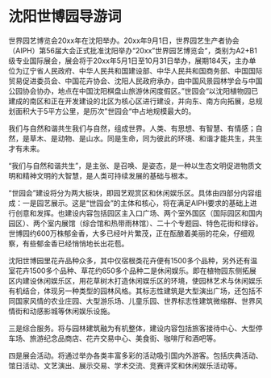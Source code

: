 # 沈阳世博园导游词  
世界园艺博览会20xx年在沈阳举办。20xx年9月1日，世界园艺生产者协会（AIPH）第56届大会正式批准沈阳举办“20xx”世界园艺博览会“，类别为A2+B1级专业国际展会，展会将于20xx年5月1日至10月31日举办，展期184天，主办单位为辽宁省人民政府、中华人民共和国建设部、中华人民共和国商务部、中国国际贸易促进委员会、中国花卉协会、沈阳人民政府承办，由中国风景园林学会与中国公园协会协办，地点在中国沈阳棋盘山旅游休闲度假区。”世园会“以沈阳植物园已建成的南区和正在开发建设的北区为核心区进行建设，并向东、南方向拓展，总规划面积大于5平方公里，是历次”世园会“中占地规模最大的。  

我们与自然和谐共生我们与自然，组成世界。人类、有思想、有智慧、有情感；自然，是草木、是动物、是山水。同是生命，同为彼此的环境、和谐才能共生，共生才有未来。  

“我们与自然和谐共生”，是主张、是召唤、是姿态，是一种以生态文明促进物质文明和精神文明的大智慧，是人类可持续发展的基础与根本。  

“世园会”建设将分为两大板块，即园艺观赏区和休闲娱乐区。具体由四部分内容组成：一是园艺展示。这是“世园会”的主体和核心，将在满足AIPH要求的基础上进行创意和发挥。也建设内容包括园区主入口广场、两个室外国区（国际园区和国内园区）、两个室内展馆（综合馆和热带雨林馆）、二十个专题园、特色花街和绿谷。世博园约600万株郁金香，大多已经叶片繁茂，正在酝酿着美丽的花朵，仔细观察，有些郁金香已经悄悄地长出花苞。  

沈阳世博园里花卉品种众多，其中仅宿根类花卉便有1500多个品种，另外还有温室花卉1500多个品种、草花约650多个品种二是休闲娱乐。即在植物园东侧拓展区内建设休闲娱乐区，用花草树木打造休闲娱乐区的环境，使园林艺术与休闲娱乐有机结合，体现另一种类型的园林风格。其标志性建筑是大型演出广场，还包括不同国家风情的农业庄园、大型游乐场、儿童乐园、世界标志性建筑微缩群、世界风情街和动感影城等休闲娱乐设施。  

三是综合服务。将与园林建筑融为有机整体，建设内容包括旅客接待中心、大型停车场、旅游纪念品商店、花卉交易中心、美食街、咖啡厅和酒吧等。  

四是展会活动。将通过举办各类丰富多彩的活动吸引国内外游客。包括庆典活动、馆日活动、文艺演出、展示交易、学术交流、竞赛评奖和休闲娱乐活动等。  
